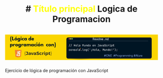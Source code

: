 <div align="center">
  <h1 align="center">
  # <span style="color: yellow;">Título principal</span>
    Logica de Programacion 
    <br />
    <br />
    <a href="#">
      <img src="Images/Banner JavaScript para Github.png">
    </a>
  </h1>
</div>
Ejercicio de lógica de programación con JavaScript
